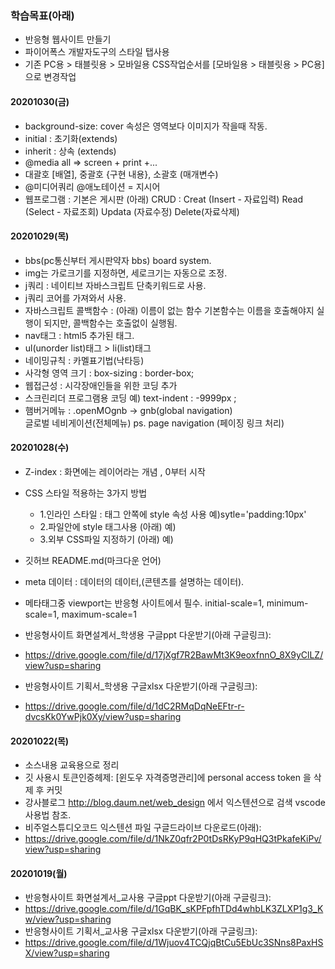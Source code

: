 ### 학습목표(아래)

- 반응형 웹사이트 만들기
- 파이어폭스 개발자도구의 스타일 탭사용
- 기존 PC용 > 태블릿용 > 모바일용 CSS작업순서를 [모바일용 > 태블릿용 > PC용] 으로 변경작업

#### 20201030(금)
- background-size: cover 속성은 영역보다 이미지가 작을때 작동.
- initial : 초기화(extends)
- inherit : 상속 (extends)
- @media all => screen + print +... 
- 대괄호 [배열], 중괄호 {구현 내용}, 소괄호 (매개변수)
- @미디어쿼리
    @애노테이션 = 지시어
- 웹프로그램 : 기본은 게시판 (아래)
    CRUD : Creat (Insert - 자료입력)
           Read (Select - 자료조회)
           Updata (자료수정)
           Delete(자료삭제)

#### 20201029(목)
- bbs(pc통신부터 게시판약자 bbs) board system.
- img는 가로크기를 지정하면, 세로크기는 자동으로 조정.
- j쿼리 : 네이티브 자바스크립트 단축키워드로 사용.
- j쿼리 코어를 가져와서 사용.
- 자바스크립트 콜백함수 : (아래)
    이름이 없는 함수
    기본함수는 이름을 호출해야지 실행이 되지만, 콜백함수는 호출없이 실행됨.
- nav태그 : html5 추가된 태그.
- ul(unorder list)태그 > li(list)태그
- 네이밍규칙 : 카멜표기법(낙타등)
- 사각형 영역 크기 : box-sizing : border-box; 
- 웹접근성 : 시각장애인들을 위한 코딩 추가
- 스크린리더 프로그램용 코딩 예) text-indent : -9999px ;
- 햄버거메뉴 : .openMOgnb -> gnb(global navigation)         
    글로벌 네비게이션(전체메뉴)
    ps. page navigation (페이징 링크 처리)

#### 20201028(수)
- Z-index : 화면에는 레이어라는 개념 , 0부터 시작
- CSS 스타일 적용하는 3가지 방법
    - 1.인라인 스타일 : 태그 안쪽에 style 속성 사용
     예)sytle='padding:10px'
    - 2.파일안에 style 태그사용 (아래) 
     예)<style>내부 스타일 주기</style>
    - 3.외부 CSS파일 지정하기 (아래)
     예) <link href="CSS파일위치"/>
- 깃허브 README.md(마크다운 언어)
- meta 데이터 : 데이터의 데이터,(콘텐츠를 설명하는 데이터).
- 메타태그중 viewport는 반응형 사이트에서 필수.
    initial-scale=1, minimum-scale=1, maximum-scale=1

- 반응형사이트 화면설계서_학생용 구글ppt 다운받기(아래 구글링크):
- https://drive.google.com/file/d/17jXgf7R2BawMt3K9eoxfnnO_8X9yClLZ/view?usp=sharing
- 반응형사이트 기획서_학생용 구글xlsx 다운받기(아래 구글링크):
- https://drive.google.com/file/d/1dC2RMqDqNeEFtr-r-dvcsKk0YwPjk0Xy/view?usp=sharing

#### 20201022(목)

- 소스내용 교육용으로 정리
- 깃 사용시 토큰인증헤제: [윈도우 자격증명관리]에 personal access token 을 삭제 후 커밋
- 강사블로그 http://blog.daum.net/web_design 에서 익스텐션으로 검색 vscode 사용법 참조.
- 비주얼스튜디오코드 익스텐션 파일 구글드라이브 다운로드(아래):
- https://drive.google.com/file/d/1NkZ0qfr2P0tDsRKyP9qHQ3tPkafeKiPv/view?usp=sharing

#### 20201019(월)

- 반응형사이트 화면설계서_교사용 구글ppt 다운받기(아래 구글링크):
- https://drive.google.com/file/d/1GqBK_sKPFpfhTDd4whbLK3ZLXP1g3_Kw/view?usp=sharing
- 반응형사이트 기획서_교사용 구글xlsx 다운받기(아래 구글링크):
- https://drive.google.com/file/d/1Wjuov4TCQjqBtCu5EbUc3SNns8PaxHSX/view?usp=sharing
